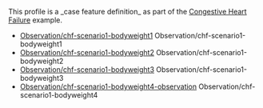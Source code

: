 This profile is a \_case feature definition\_ as part of the [Congestive Heart Failure](examples-chf.html) example.

*   [Observation/chf-scenario1-bodyweight1](Observation-chf-scenario1-bodyweight1-observation.html) Observation/chf-scenario1-bodyweight1
*   [Observation/chf-scenario1-bodyweight2](Observation-chf-scenario1-bodyweight2-observation.html) Observation/chf-scenario1-bodyweight2
*   [Observation/chf-scenario1-bodyweight3](Observation-chf-scenario1-bodyweight3-observation.html) Observation/chf-scenario1-bodyweight3
*   [Observation/chf-scenario1-bodyweight4-observation](Observation-chf-scenario1-bodyweight4-observation.html) Observation/chf-scenario1-bodyweight4